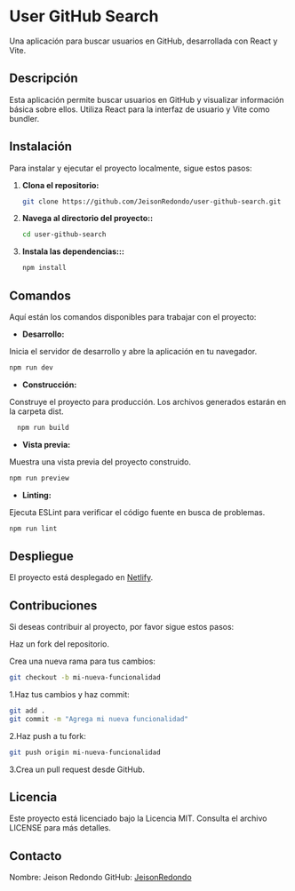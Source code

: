 # User GitHub Search

Una aplicación para buscar usuarios en GitHub, desarrollada con React y Vite.

## Descripción

Esta aplicación permite buscar usuarios en GitHub y visualizar información básica sobre ellos. Utiliza React para la interfaz de usuario y Vite como bundler.

## Instalación

Para instalar y ejecutar el proyecto localmente, sigue estos pasos:

1. **Clona el repositorio:**

   ```bash
   git clone https://github.com/JeisonRedondo/user-github-search.git

   ```

2. **Navega al directorio del proyecto::**

   ```bash
   cd user-github-search
   ```

3. **Instala las dependencias:::**

   ```bash
   npm install
   ```

## Comandos

Aquí están los comandos disponibles para trabajar con el proyecto:

- **Desarrollo:**

Inicia el servidor de desarrollo y abre la aplicación en tu navegador.

```bash
npm run dev
```

- **Construcción:**

Construye el proyecto para producción. Los archivos generados estarán en la carpeta dist.

```bash
  npm run build
```

- **Vista previa:**

Muestra una vista previa del proyecto construido.

```bash
npm run preview
```

- **Linting:**

Ejecuta ESLint para verificar el código fuente en busca de problemas.

```bash
npm run lint
```

## Despliegue

El proyecto está desplegado en [Netlify](https://user-github-page.netlify.app/).

## Contribuciones

Si deseas contribuir al proyecto, por favor sigue estos pasos:

Haz un fork del repositorio.

Crea una nueva rama para tus cambios:

```bash
git checkout -b mi-nueva-funcionalidad
```

1.Haz tus cambios y haz commit:

```bash
git add .
git commit -m "Agrega mi nueva funcionalidad"
```

2.Haz push a tu fork:

```bash
git push origin mi-nueva-funcionalidad
```

3.Crea un pull request desde GitHub.

## Licencia

Este proyecto está licenciado bajo la Licencia MIT. Consulta el archivo LICENSE para más detalles.

## Contacto

Nombre: Jeison Redondo
GitHub: [JeisonRedondo](https://github.com/JeisonRedondo)

